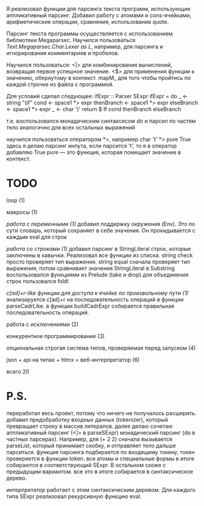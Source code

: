 Я реализовал функции для парсинга текста программ, использующие аппликативный парсинг. Добавил работу с атомами и cons-ячейками, арифметические операции, сравнения, использование quote.

Парсинг текста программы осуществляется с использованием библиотеки Megaparsec. Научился пользоваться *Text.Megaparsec.Char.Lexer as L*, например, для парсинга и игнорирования комментариев и пробелов.

Научился пользоваться:
<|> для комбинирования вычислений, возвращая первое успешное значение.
<$> для применения функции к значению, обернутому в контекст. 
mapM_ для того чтобы пройтись по каждой строчке из файла с программой.  

Для условий сделал следующее:
ifExpr :: Parser SExpr
ifExpr = do
    _ <- string "(if"
    cond <- space1 *> expr
    thenBranch <- space1 *> expr
    elseBranch <- space1 *> expr
    _ <- char ')'
    return $ If cond thenBranch elseBranch

т.е. воспользовался монадическим синтаксисом *do* и парсил по частям тело
аналогично для всех остальных выражений

научился пользоваться оператором *>, например
char 't' *> pure True
здесь я делаю парсинг инпута, если парсится 't', то я в оператор добавляю True
pure — это функция, которая помещает значение в контекст.


# TODO
loop (1)

макросы (1)

*работа с переменными (1)*
добавил поддержку окружения (Env). Это по сути словарь, который сохраняет в себе значения. Он прокидывается с каждым eval для строк

*работа со строками (1)*
добавил парсинг в StringLiteral строк, которые заключены в кавычки.
Реализовал все функции из списка.
string check просто проверяет тип выражения.
string equal сначала проверяет тип выражения, потом сравнивает значения StringLiteral
в Substring воспользовался функциями из Prelude (take и drop)
для объединения строк пользовался foldl

*c[ad]+r-like функции для доступа к ячейке по произвольному пути (1)*
анализируется c[ad]+r на последовательность операций в функции parseCadrLike.
в функции buildCadrExpr собирается правильная последовательность операций.

работа с исключениями (2)

конкурентное программирование (3)

опциональная строгая система типов, проверяемая перед запуском (4)

json + api на типах + htmx = веб-интерпретатор (6)

всего 20

# P.S.
переработал весь проект, потому что ничего не получалось расширить.
добавил предобработку входных данных (tokenizer), который превращает строку в массив литералов.
далее делаю сочетаю аппликативный парсинг (<|> в parseSExpr)  монадический парсинг (do в частных парсерах).
Например, для (+ 2 2) сначала вызывается parseList, который принимает скобку, и отправляет тело дальше парситься.
функция парсинга подбирается по входящему токену, токен проверяется в функции token.
все атомы и специальные формы в итоге собираются в соответствующий SExpr. В остальном схоже с предыдущим вариантом.
все это в итоге собирается в синтаксическое дерево.

интерпретатор работает с этим синтаксическим деревом. Для каждого типа SExpr реализовал рекурсивную функцию eval.
